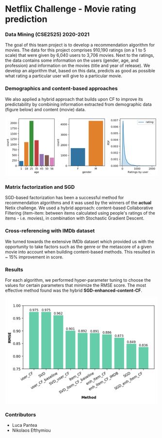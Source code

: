 # Netflix Challenge - Movie rating prediction

### Data Mining (CSE2525) 2020-2021

The goal of this team project is to develop a recommendation algorithm for movies. The data for this project comprises 910,190 ratings (on a 1 to 5 scale) that were given by 6,040 users to 3,706 movies. Next to the ratings, the data contains some information on the users (gender, age, and profession) and information on the movies (title and year of release). We develop an algorithm that, based on this data, predicts as good as possible what rating a particular user will give to a particular movie.

### Demographics and content-based approaches
We also applied a hybrid approach that builds upon CF to improve its predictability by combining information
extracted from demographic data (figure below) and content (movie) data.

![Statistics](resources\dataset_stats.png)

### Matrix factorization and SGD
SGD-based factorization has been a successful method for recommendation algorithms and it was used by the winners
of the **actual** Netix challenge. We used a hybrid approach: content-based Collaborative Filtering (item-item: between items calculated using people's ratings of the items - i.e. movies),
in combination with Stochastic Gradient Descent.

### Cross-referencing with IMDb dataset
We turned towards the extensive IMDb dataset which provided us with the opportunity to take factors such as the genre or the metascore of a given movie into
account when building content-based methods. This resulted in ~ 15% improvement in score. 

### Results
For each algorithm, we performed hyper-parameter tuning to choose the values for certain parameters that minimize the RMSE score.
The most effective method found was the hybrid **SGD-enhanced-content-CF**.

![Results](resources\results.png)


### Contributors
* Luca Pantea
* Nikolaos Efthymiou